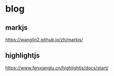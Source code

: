 # blog

## markjs

https://wanglin2.github.io/zh/markjs/

## highlightjs

https://www.fenxianglu.cn/highlightjs/docs/start/
